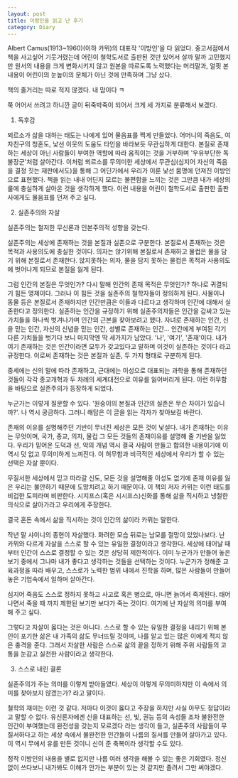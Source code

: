 ```yaml
---
layout: post
title: 이방인을 읽고 난 후기
category: Diary
---
```


Albert Camus(1913~1960)(이하 카뮈)의 대표작 '이방인'을 다 읽었다. 중고서점에서 책을 사고싶어 기웃거렸는데 어린이 철학도서로 출판된 것만 있어서 살까 말까 고민했지만 원서의 내용을 크게 변화시키지 않고 원본을 따르도록 노력했다는 머리말과, 얼핏 본 내용이 어린이의 눈높이의 문체가 아닌 것에 만족하며 그냥 샀다. 

책의 줄거리는 따로 적지 않겠다. 내 맘이다 ㅋ

쭉 어어서 쓰려고 하니깐 글이 뒤죽박죽이 되어서 크게 세 가지로 분류해서 보겠다.

1. 독후감

뫼르소가 삶을 대하는 태도는 나에게 있어 물음표를 찍게 만들었다. 어머니의 죽음도, 여자친구의 청혼도, 낯선 이웃의 도움도 타인을 바라보듯 무관심하게 대한다. 본질로 존재하는 세상이 아닌 사람들이 부여한 역할에 따라 움직이는 것을 거부하며 '우유부단한 독불장군'처럼 살아간다. 이처럼 뫼르소를 무의미한 세상에서 무관심(심지어 자신의 죽음을 결정 짓는 재판에서도)을 통해 그 어딘가에서 우리가 이룬 낯선 뭄명에 던져진 이방인으로 표현했다. 책을 읽는 내내 어딘지 모르는 불편함을 느끼는 것은 그만큼 내가 세상의 룰에 충실하게 살아온 것을 생각하게 했다. 이런 내용을 어린이 철학도서로 출판한 출판사에게도 물음표를 던져 주고 싶다.

2. 실존주의와 자살

실존주의는 철저한 무신론과 인본주의적 성향을 갖는다.

실존주의는 세상에 존재하는 것을 본질과 실존으로 구분한다. 본질로서 존재하는 것은 목적과 사용의도에 충실한 것이다. 의자는 앉기위해 본질로서 존재하고 물컵은 물을 담기 위해 본질로서 존재한다. 앉지못하는 의자, 물을 담지 못하는 물컵은 목적과 사용의도에 벗어나게 되므로 본질을 잃게 된다.

그럼 인간의 본질은 무엇인가? 다시 말해 인간의 존재 목적은 무엇인가? 하나로 귀결되기 힘든 명제이다. 그러나 이 힘든 것을 실존주의 철학자들이 정의하게 된다. 사물이나 동물 등은 본질로서 존재하지만 인간만큼은 이들과 다르다고 생각하며 인간에 대해서 실존한다고 정의한다. 실존하는 인간을 규정하기 위해 실존주의자들은 인간을 감싸고 있는 가치들을 하나씩 벗겨나가며 인간의 근본을 찾아보려고 했다. 자녀로 존재하는 인간, 신을 믿는 인간, 자신의 신념을 믿는 인간, 성별로 존재하는 인간... 인간에게 부여된 각기 다른 가치들을 벗기다 보니 마지막엔 딱 세가지가 남았다. '나',  '여기', '존재'이다. 내가 여기 존재하는 것은 인간이라면 모두가 갖고있다고 말하며 이것이 실존하는 것이다 라고 규정한다. 이로써 존재하는 것은 본질과 실존, 두 가지 형태로 구분하게 된다.

중세에는 신의 말에 따라 존재하고, 근대에는 이성으로 대표되는 과학을 통해 존재하던 것들이 각각 종교개혁과 두 차례의 세계대전으로 이유를 잃어버리게 된다. 이런 허무함을 바탕으로 실존주의가 등장하게 되었다.

누군가는 이렇게 질문할 수 있다. '원숭이의 본질과 인간의 실존은 무슨 차이가 있습니까?'. 나 역시 궁금하다. 그러니 해답은 이 글을 읽는 각자가 찾아보길 바란다.

존재의 이유를 설명해주던 기반이 무너진 세상은 모든 것이 낯설다. 내가 존재하는 이유는 무엇이며, 국가, 종교, 의자, 물컵 그 모든 것들의 존재이유를 설명해 줄 기반을 잃었다. 우리가 믿어온 도덕과 선, 악의 개념 역시 결국 사람이 만들고 합의한 내용이기에 이 역시 덧 없고 무의미하게 느껴진다. 이 허무함과 비극적인 세상에서 우리가 할 수 있는 선택은 자살 뿐이다. 

무질서한 세상에서 믿고 따라갈 신도, 모든 것을 설명해줄 이성도 없기에 존재 이유를 잃은 우리는 불안하기 때문에 도망치려고 하기 때문이다. 이 책의 저자 카뮈는 이런 태도를 비겁한 도피라며 비판한다. 시지프스(혹은 시시프스)신화를 통해 삶을 직시하고 냉철한 의식으로 살아가라고 우리에게 주장한다.

결국 혼돈 속에서 삶을 직시하는 것이 인간의 삶이라 카뮈는 말한다.



작년 말 샤이니의 종현이 자살했다. 화려한 모습 뒤로는 남모를 절망이 있었나보다. 난 카뮈와 다르게 자살을 스스로 할 수 있는 유일한 결정이라고 생각한다. 세상에 태어날 때 부터 인간이 스스로 결정할 수 있는 것은 상당히 제한적이다. 이미 누군가가 만들어 놓은 보기 중에서 그나마 내가 좋다고 생각하는 것들을 선택하는 것이다. 누군가가 정해준 교육과정을 따라 배우고, 스스로가 노력한 범위 내에서 진학을 하며, 많은 사람들이 만들어 놓은 기업속에서 일하며 살아간다. 

심지어 죽음도 스스로 정하지 못하고 사고로 혹은 병으로, 아니면 늙어서 죽게된다. 태어나면서 죽을 때 까지 제한된 보기만 보다가 죽는 것이다. 여기에 난 자살의 의미를 부여해 주고 싶다. 

그렇다고 자살이 옳다는 것은 아니다. 스스로 할 수 있는 유일한 결정을 내리기 위해 본인이 포기한 삶은 내 가족의 삶도 무너뜨릴 것이며, 나를 알고 있는 많은 이에게 적지 않은 충격을 준다. 그래서 자살한 사람은 스스로 삶의 끝을 정하기 위해 주위 사람들의 고통을 눈감고 실천한 사람이라고 생각한다.



3. 스스로 내린 결론

실존주의가 주는 의미를 이렇게 받아들였다. 세상이 이렇게 무의미하지만 이 속에서 의미를 찾아보지 않겠는가? 라고 말이다. 

철학의 재미는 이런 것 같다. 저마다 이것이 옳다고 주장을 하지만 사실 아무도 정답이라고 말할 수 없다. 유신론자에겐 신을 대표하는 선, 빛, 권능 등의  속성들 조차 불완전한 인간이 부여했는데 완전성을 갖는지 모르겠다 라는 생각이 들고, 실존주의 사람들이 무질서하다고 하는 세상 속에서 불완전한 인간들이 나름의 질서를 만들어 살아가고 있다. 이 역시 무에서 유를 만든 것이니 신이 준 축복이라 생각할 수도 있다.

정작 이방인의 내용을 별로 없지만 나름 여러 생각을 해볼 수 있는 좋은 기회였다. 정신없이 쓰다보니 내가봐도 이해가 안가는 부분이 있는 것 같지만 졸려서 그만 써야겠다. 